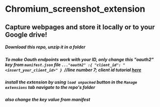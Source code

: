 # Chromium_screenshot_extension
## Capture webpages and store it locally or to your Google drive!

##### Download this repo, unzip it in a folder
##### To make Oauth endpoints work with your ID, only change this "oauth2" key from ``manifest.json`` file ``..."oauth2" :{ "client_id": "<insert_your_client_id>" } ``//line number 7; client id tutorial [here](https://developer.chrome.com/docs/extensions/mv2/tut_oauth/)
##### install the extension by using `` load unpacked `` button in the ``Manage extensions`` tab  navigate to the repo's folder
##### also change the key value from manifest

